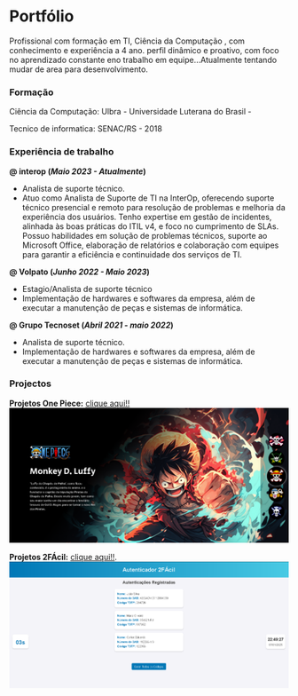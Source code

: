 # Portfólio
Profissional com formação em TI, Ciência da Computação , com conhecimento e experiência a 4 ano. perfil dinâmico e proativo, com foco no aprendizado constante eno trabalho em equipe...Atualmente tentando mudar de area para desenvolvimento.

### Formação

Ciência da Computação: Ulbra - Universidade Luterana do Brasil -

Tecnico de informatica: SENAC/RS - 2018

### Experiência de trabalho
**@ interop (_Maio 2023 - Atualmente_)**
- Analista de suporte técnico.
- Atuo como Analista de Suporte de TI na InterOp, oferecendo suporte técnico presencial e remoto para resolução de problemas e melhoria da experiência dos usuários. Tenho expertise em gestão de incidentes, alinhada às boas práticas do ITIL v4, e foco no cumprimento de SLAs. Possuo habilidades em solução de problemas técnicos, suporte ao Microsoft Office, elaboração de relatórios e colaboração com equipes para garantir a eficiência e continuidade dos serviços de TI.

**@ Volpato (_Junho 2022 - Maio 2023_)**
- Estagio/Analista de suporte técnico
- Implementação de hardwares e softwares da empresa, além de executar a manutenção de peças e sistemas de informática.

**@ Grupo Tecnoset (_Abril 2021 - maio 2022_)**
- Analista de suporte técnico.
- Implementação de hardwares e softwares da empresa, além de executar a manutenção de peças e sistemas de informática.

### Projectos
**Projetos One Piece:**
[clique aqui!!](https://lancellot.github.io/Projeto-OnePiece/)
![one pice](/assets/img/onepiece.PNG)

**Projetos 2FÁcil:**
[clique aqui!!](https://lancellot.github.io/2FAcil2.0/).
![one pice](/assets/img/2Fa.PNG)
